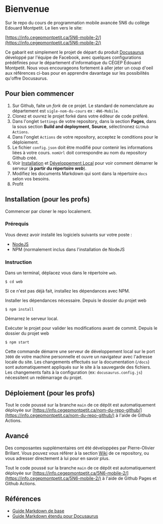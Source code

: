 # Bienvenue

Sur le repo du cours de programmation mobile avancée 5N6 du collège Edouard Montpetit. Le lien vers le site:

[https://info.cegepmontpetit.ca/5N6-mobile-2/](https://info.cegepmontpetit.ca/5N6-mobile-2/)

Ce gabarit est simplement le projet de départ du produit [Docusaurus](https://docusaurus.io/) développé par l'équipe de Facebook, avec quelques configurations prédéfinies pour le département d'informatique du CÉGEP Édouard Montpetit. Nous vous encourageons fortement à aller jeter un coup d'oeil aux références ci-bas pour en apprendre davantage sur les possibilités qu'offre Docusaurus.

## Pour bien commencer

1. Sur Github, faite un *fork* de ce projet. Le standard de nomenclature au département est `sigle-nom-du-cours` ex : `4N6-Mobile`.
2. Clonez et ouvrez le projet forké dans votre éditeur de code préféré.
3. Dans l'onglet `Settings` de votre repository, dans la section **Pages**, dans la sous section **Build and deployment**, **Source**, sélectinonez `GitHub Actions`.
4. Dans l'onglet `Actions` de votre repository, acceptez le conditions pour le déploiement.
5. Le fichier `config.json` doit être modifié pour contenir les informations liées à votre cours. `nomUrl` doit correspondre au nom du repository Github créé.
6. Voir [Installation](#installation) et [Développement Local](#développement-local) pour voir comment démarrer le serveur (**à partir du répertoire *web***).
7. Modifiez les documents Markdown qui sont dans la répertoire `docs` selon vos besoins.
8. Profit

## Installation (pour les profs)

Commencer par cloner le repo localement. 

### Prérequis

Vous devez avoir installé les logiciels suivants sur votre poste :

- [NodeJS](https://nodejs.org/en/download/prebuilt-installer)
- NPM (normalement inclus dans l'installation de NodeJS

### Instruction

Dans un terminal, déplacez vous dans le répertoire `web`.

```
$ cd web
```

Si ce n'est pas déjà fait, installez les dépendances avec NPM.

Installer les dépendances nécessaire. Depuis le dossier du projet web

```
$ npm install
```

Démarrez le serveur local.

Exécuter le projet pour valider les modifications avant de commit. Depuis le dossier du projet web

```
$ npm start
``` 

Cette commande démarre une serveur de développement local sur le port `3000` de votre machine personnelle et ouvre un navigateur avec l'adresse locale du site. Les changements effectués sur la documentation (`/docs`) sont automatiquement appliqués sur le site à la sauvegarde des fichiers. Les changements faits à la configuration (ex: `docusaurus.config.js`) nécessitent un redémarrage du projet.

## Déploiement (pour les profs)

Tout le code poussé sur la branche `main` de ce dépôt est automatiquement déployée sur [https://info.cegepmontpetit.ca/nom-du-repo-github/](https://info.cegepmontpetit.ca/nom-du-repo-github/) à l'aide de Github Actions.

## Avancé

Des composantes supplémentaires ont été développées par Pierre-Olivier Brillant. Vous pouvez vous référer à la section [Wiki](https://github.com/departement-info-cem/depinfo-gabarit/wiki) de ce repository, ou vous adresser directement à lui pour en savoir plus.

Tout le code poussé sur la branche `main` de ce dépôt est automatiquement déployée sur [https://info.cegepmontpetit.ca/5N6-mobile-2/](https://info.cegepmontpetit.ca/5N6-mobile-2/) à l'aide de Github Pages et Github Actions.


## Références

- [Guide Markdown de base](https://www.markdownguide.org/getting-started/)
- [Guide Markdown étendu pour Docusaurus](https://docusaurus.io/fr/docs/markdown-features)
